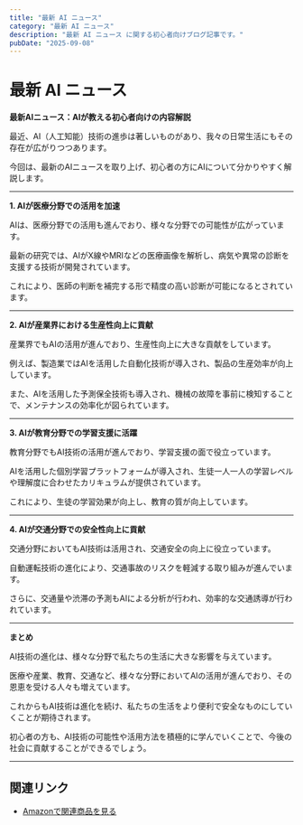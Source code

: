 ```yaml
---
title: "最新 AI ニュース"
category: "最新 AI ニュース"
description: "最新 AI ニュース に関する初心者向けブログ記事です。"
pubDate: "2025-09-08"
---
```


# 最新 AI ニュース

**最新AIニュース：AIが教える初心者向けの内容解説**

最近、AI（人工知能）技術の進歩は著しいものがあり、我々の日常生活にもその存在が広がりつつあります。

今回は、最新のAIニュースを取り上げ、初心者の方にAIについて分かりやすく解説します。



---

**1. AIが医療分野での活用を加速**

AIは、医療分野での活用も進んでおり、様々な分野での可能性が広がっています。

最新の研究では、AIがX線やMRIなどの医療画像を解析し、病気や異常の診断を支援する技術が開発されています。

これにより、医師の判断を補完する形で精度の高い診断が可能になるとされています。



---

**2. AIが産業界における生産性向上に貢献**

産業界でもAIの活用が進んでおり、生産性向上に大きな貢献をしています。

例えば、製造業ではAIを活用した自動化技術が導入され、製品の生産効率が向上しています。

また、AIを活用した予測保全技術も導入され、機械の故障を事前に検知することで、メンテナンスの効率化が図られています。



---

**3. AIが教育分野での学習支援に活躍**

教育分野でもAI技術の活用が進んでおり、学習支援の面で役立っています。

AIを活用した個別学習プラットフォームが導入され、生徒一人一人の学習レベルや理解度に合わせたカリキュラムが提供されています。

これにより、生徒の学習効果が向上し、教育の質が向上しています。



---

**4. AIが交通分野での安全性向上に貢献**

交通分野においてもAI技術は活用され、交通安全の向上に役立っています。

自動運転技術の進化により、交通事故のリスクを軽減する取り組みが進んでいます。

さらに、交通量や渋滞の予測もAIによる分析が行われ、効率的な交通誘導が行われています。



---

**まとめ**

AI技術の進化は、様々な分野で私たちの生活に大きな影響を与えています。

医療や産業、教育、交通など、様々な分野においてAIの活用が進んでおり、その恩恵を受ける人々も増えています。

これからもAI技術は進化を続け、私たちの生活をより便利で安全なものにしていくことが期待されます。

初心者の方も、AI技術の可能性や活用方法を積極的に学んでいくことで、今後の社会に貢献することができるでしょう。



---

## 関連リンク

- [Amazonで関連商品を見る](https://www.amazon.co.jp/s?k=%E6%9C%80%E6%96%B0+AI+%E3%83%8B%E3%83%A5%E3%83%BC%E3%82%B9&tag=autowritehubai-22)
